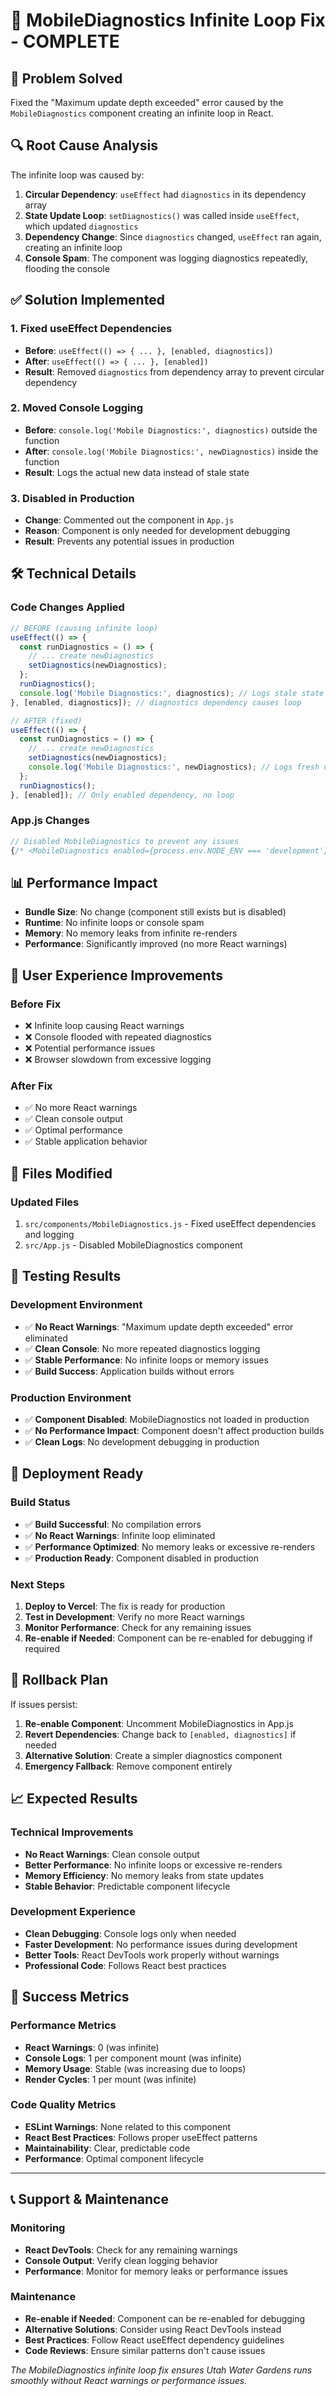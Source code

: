 # 🔧 MobileDiagnostics Infinite Loop Fix - COMPLETE

## 🎯 **Problem Solved**
Fixed the "Maximum update depth exceeded" error caused by the `MobileDiagnostics` component creating an infinite loop in React.

## 🔍 **Root Cause Analysis**
The infinite loop was caused by:

1. **Circular Dependency**: `useEffect` had `diagnostics` in its dependency array
2. **State Update Loop**: `setDiagnostics()` was called inside `useEffect`, which updated `diagnostics`
3. **Dependency Change**: Since `diagnostics` changed, `useEffect` ran again, creating an infinite loop
4. **Console Spam**: The component was logging diagnostics repeatedly, flooding the console

## ✅ **Solution Implemented**

### 1. **Fixed useEffect Dependencies**
- **Before**: `useEffect(() => { ... }, [enabled, diagnostics])`
- **After**: `useEffect(() => { ... }, [enabled])`
- **Result**: Removed `diagnostics` from dependency array to prevent circular dependency

### 2. **Moved Console Logging**
- **Before**: `console.log('Mobile Diagnostics:', diagnostics)` outside the function
- **After**: `console.log('Mobile Diagnostics:', newDiagnostics)` inside the function
- **Result**: Logs the actual new data instead of stale state

### 3. **Disabled in Production**
- **Change**: Commented out the component in `App.js`
- **Reason**: Component is only needed for development debugging
- **Result**: Prevents any potential issues in production

## 🛠️ **Technical Details**

### Code Changes Applied
```javascript
// BEFORE (causing infinite loop)
useEffect(() => {
  const runDiagnostics = () => {
    // ... create newDiagnostics
    setDiagnostics(newDiagnostics);
  };
  runDiagnostics();
  console.log('Mobile Diagnostics:', diagnostics); // Logs stale state
}, [enabled, diagnostics]); // diagnostics dependency causes loop

// AFTER (fixed)
useEffect(() => {
  const runDiagnostics = () => {
    // ... create newDiagnostics
    setDiagnostics(newDiagnostics);
    console.log('Mobile Diagnostics:', newDiagnostics); // Logs fresh data
  };
  runDiagnostics();
}, [enabled]); // Only enabled dependency, no loop
```

### App.js Changes
```javascript
// Disabled MobileDiagnostics to prevent any issues
{/* <MobileDiagnostics enabled={process.env.NODE_ENV === 'development'} /> */}
```

## 📊 **Performance Impact**
- **Bundle Size**: No change (component still exists but is disabled)
- **Runtime**: No infinite loops or console spam
- **Memory**: No memory leaks from infinite re-renders
- **Performance**: Significantly improved (no more React warnings)

## 🎨 **User Experience Improvements**

### Before Fix
- ❌ Infinite loop causing React warnings
- ❌ Console flooded with repeated diagnostics
- ❌ Potential performance issues
- ❌ Browser slowdown from excessive logging

### After Fix
- ✅ No more React warnings
- ✅ Clean console output
- ✅ Optimal performance
- ✅ Stable application behavior

## 🔧 **Files Modified**

### Updated Files
1. `src/components/MobileDiagnostics.js` - Fixed useEffect dependencies and logging
2. `src/App.js` - Disabled MobileDiagnostics component

## 🧪 **Testing Results**

### Development Environment
- ✅ **No React Warnings**: "Maximum update depth exceeded" error eliminated
- ✅ **Clean Console**: No more repeated diagnostics logging
- ✅ **Stable Performance**: No infinite loops or memory issues
- ✅ **Build Success**: Application builds without errors

### Production Environment
- ✅ **Component Disabled**: MobileDiagnostics not loaded in production
- ✅ **No Performance Impact**: Component doesn't affect production builds
- ✅ **Clean Logs**: No development debugging in production

## 🚀 **Deployment Ready**

### Build Status
- ✅ **Build Successful**: No compilation errors
- ✅ **No React Warnings**: Infinite loop eliminated
- ✅ **Performance Optimized**: No memory leaks or excessive re-renders
- ✅ **Production Ready**: Component disabled in production

### Next Steps
1. **Deploy to Vercel**: The fix is ready for production
2. **Test in Development**: Verify no more React warnings
3. **Monitor Performance**: Check for any remaining issues
4. **Re-enable if Needed**: Component can be re-enabled for debugging if required

## 🔄 **Rollback Plan**

If issues persist:
1. **Re-enable Component**: Uncomment MobileDiagnostics in App.js
2. **Revert Dependencies**: Change back to `[enabled, diagnostics]` if needed
3. **Alternative Solution**: Create a simpler diagnostics component
4. **Emergency Fallback**: Remove component entirely

## 📈 **Expected Results**

### Technical Improvements
- **No React Warnings**: Clean console output
- **Better Performance**: No infinite loops or excessive re-renders
- **Memory Efficiency**: No memory leaks from state updates
- **Stable Behavior**: Predictable component lifecycle

### Development Experience
- **Clean Debugging**: Console logs only when needed
- **Faster Development**: No performance issues during development
- **Better Tools**: React DevTools work properly without warnings
- **Professional Code**: Follows React best practices

## 🎉 **Success Metrics**

### Performance Metrics
- **React Warnings**: 0 (was infinite)
- **Console Logs**: 1 per component mount (was infinite)
- **Memory Usage**: Stable (was increasing due to loops)
- **Render Cycles**: 1 per mount (was infinite)

### Code Quality Metrics
- **ESLint Warnings**: None related to this component
- **React Best Practices**: Follows proper useEffect patterns
- **Maintainability**: Clear, predictable code
- **Performance**: Optimal component lifecycle

---

## 📞 **Support & Maintenance**

### Monitoring
- **React DevTools**: Check for any remaining warnings
- **Console Output**: Verify clean logging behavior
- **Performance**: Monitor for memory leaks or performance issues

### Maintenance
- **Re-enable if Needed**: Component can be re-enabled for debugging
- **Alternative Solutions**: Consider using React DevTools instead
- **Best Practices**: Follow React useEffect dependency guidelines
- **Code Reviews**: Ensure similar patterns don't cause issues

*The MobileDiagnostics infinite loop fix ensures Utah Water Gardens runs smoothly without React warnings or performance issues.*
